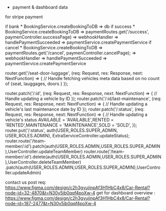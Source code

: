 * payment & dashboard data

for stripe payment

if bank
    * BookingService.createBookingToDB => db
if success
    * BookingService.createBookingToDB =>  paymentRoutes.get('/success', paymenController.successPage) => webhookHandler => handlePaymentSucceeded => paymentService.createPaymentService
if cancel
    * BookingService.createBookingToDB =>  paymentRoutes.get('/cancel', paymenController.cancelPage); => webhookHandler => handlePaymentSucceeded => paymentService.createPaymentService




router.get('/seat-door-luggage', (req: Request, res: Response, next: NextFunction) => {
    // Handle fetching vehicles meta data  based on no count of {seat, lauggages, doors }
});



router.patch('/:id', (req: Request, res: Response, next: NextFunction) => {
    // Handle updating a vehicle by ID
});
router.patch('/:id/last-maintenance', (req: Request, res: Response, next: NextFunction) => {
    // Handle updating a vehicle's last maintenance date by ID
});
router.patch('/:status', (req: Request, res: Response, next: NextFunction) => {
    // Handle updating a vehicle's status AVAILABLE = 'AVAILABLE',RENTED = 'RENTED',MAINTENANCE = 'MAINTENANCE',SOLD = 'SOLD',
});
router.put('/:status', auth(USER_ROLES.SUPER_ADMIN, USER_ROLES.ADMIN), ExtraServiceController.updateStatus);
router.route('/team-member/:id').patch(auth(USER_ROLES.ADMIN,USER_ROLES.SUPER_ADMIN),UserController.updateTeamMember)
router.route('/team-member/:id').delete(auth(USER_ROLES.ADMIN,USER_ROLES.SUPER_ADMIN),UserController.deleteTeamMember)
.patch(auth(USER_ROLES.ADMIN,USER_ROLES.SUPER_ADMIN),UserController.updateAdmin)




<!-- totaly new -->
contact us post req: https://www.figma.com/design/c2h3gyujinpAf3H1HbC4x8/Car-Rental?node-id=32-4870&t=N30y5ib0qqf4poXw-4
get for dashboard overview : https://www.figma.com/design/c2h3gyujinpAf3H1HbC4x8/Car-Rental?node-id=187-2477&t=N30y5ib0qqf4poXw-4

